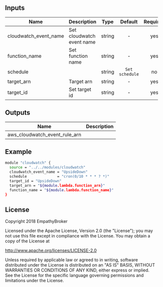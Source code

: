 ## Inputs

| Name | Description | Type | Default | Required |
|------|-------------|:----:|:-----:|:-----:|
| cloudwatch_event_name | Set cloudwatch event name | string | - | yes |
| function_name | Set function name | string | - | yes |
| schedule |  | string | `Set schedule` | no |
| target_arn | Target arn | string | - | yes |
| target_id | Set target id | string | - | yes |

## Outputs

| Name | Description |
|------|-------------|
| aws_cloudwatch_event_rule_arn |  |


## Example

```sh
module "cloudwatch" {
  source = "../../modules/cloudwatch"
  cloudwatch_event_name = "UpsideDown"
  schedule              = "cron(0/10 * * * ? *)"
  target_id = "UpsideDown"
  target_arn = "${module.lambda.function_arn}"
  function_name = "${module.lambda.function_name}"
}
```

License
----

Copyright 2018 EmpathyBroker

Licensed under the Apache License, Version 2.0 (the "License"); you may not use this file except in compliance with the License. You may obtain a copy of the License at
   
http://www.apache.org/licenses/LICENSE-2.0
   
Unless required by applicable law or agreed to in writing, software distributed under the License is distributed on an "AS IS" BASIS, WITHOUT WARRANTIES OR CONDITIONS OF ANY KIND, either express or implied.  See the License for the specific language governing permissions and limitations under the License.